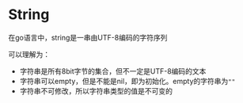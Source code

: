 # String

在go语言中，string是一串由UTF-8编码的字符序列

可以理解为：
- 字符串是所有8bit字节的集合，但不一定是UTF-8编码的文本
- 字符串可以empty，但是不能是nil，即为初始化。empty的字符串为`""`
- 字符串不可修改，所以字符串类型的值是不可变的
